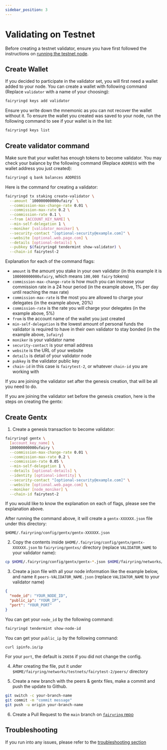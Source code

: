 ```yaml
---
sidebar_position: 3
---
```


# Validating on Testnet

Before creating a testnet validator, ensure you have first followed the instructions on [running the testnet node](./run_testnet_node.md).

## Create Wallet

If you decided to participate in the validator set, you will first need a wallet added to your node.
You can create a wallet with following command (Replace `validator` with a name of your choosing):

```bash
fairyringd keys add validator
```

Ensure you write down the mnemonic as you can not recover the wallet without it.
To ensure the wallet you created was saved to your node, run the following command to see if your wallet is in the list:

```bash
fairyringd keys list
```

## Create validator command

Make sure that your wallet has enough tokens to become validator.
You may check your balance by the following command (Replace `ADDRESS` with the wallet address you just created):

```bash
fairyringd q bank balances ADDRESS
```

Here is the command for creating a validator:

```bash
fairyringd tx staking create-validator \
  --amount `100000000000ufairy` \
  --commission-max-change-rate 0.01 \
  --commission-max-rate 0.2 \
  --commission-rate 0.1 \
  --from [ACCOUNT_KEY_NAME] \
  --min-self-delegation 1 \
  --moniker [validator_moniker] \
  --security-contact "[optional-security@example.com]" \
  --website [optional.web.page.com] \
  --details [optional-details] \
  --pubkey $(fairyringd tendermint show-validator) \
  --chain-id fairytest-2
```

Explanation for each of the command flags:

- `amount` is the amount you stake in your own validator (in this example it is `100000000000ufairy`, which means `100,000 fairy` tokens)
- `commission-max-change-rate` is how much you can increase your commission rate in a 24 hour period (in the example above, 1% per day until reaching the max rate)
- `commission-max-rate` is the most you are allowed to charge your delegates (in the example above, 20%)
- `commission-rate` is the rate you will charge your delegates (in the example above, 5%)
- `from` is the account name of the wallet you just created
- `min-self-delegation` is the lowest amount of personal funds the validator is required to have in their own validator to stay bonded (in the example above, `1ufairy`)
- `moniker` is your validator name
- `security-contact` is your email address
- `website` is the URL of your website
- `details` is detail of your validator node
- `pubkey` is the validator public key
- `chain-id` in this case is `fairytest-2`, or whatever `chain-id` you are working with

If you are joining the validator set after the genesis creation, that will be all you need to do.

If you are joining the validator set before the genesis creation, here is the steps on creating the gentx:

## Create Gentx

1. Create a genesis transaction to become validator:

```bash
fairyringd gentx \
  [account_key_name] \
  100000000000ufairy \
  --commission-max-change-rate 0.01 \
  --commission-max-rate 0.2 \
  --commission-rate 0.05 \
  --min-self-delegation 1 \
  --details [optional-details] \
  --identity [optional-identity] \
  --security-contact "[optional-security@example.com]" \
  --website [optional.web.page.com] \
  --moniker [node_moniker] \
  --chain-id fairytest-2
```

If you would like to know the explanation on each of flags, please see the explanation above.

After running the command above, it will create a `gentx-XXXXXX.json` file under this directory:

`$HOME/.fairyring/config/gentx/gentx-XXXXXX.json`

2. Copy the contents inside `$HOME/.fairyring/config/gentx/gentx-XXXXXX.json` to `fairyring/gentxs/` directory (replace `VALIDATOR_NAME` to your validator name):

```bash
cp $HOME/.fairyring/config/gentx/gentx-*.json $HOME/fairyring/networks/testnets/fairytest-2/gentxs/gentx-VALIDATOR_NAME.json
```

3. Create a json file with all your node information like the example below, and name it `peers-VALIDATOR_NAME.json` (replace `VALIDATOR_NAME` to your validator name)

```json
{
  "node_id": "YOUR_NODE_ID",
  "public_ip": "YOUR_IP",
  "port": "YOUR_PORT"
}
```

You can get your `node_id` by the following command:

```bash
fairyringd tendermint show-node-id
```

You can get your `public_ip` by the following command:

```bash
curl ipinfo.io/ip
```

For your `port`, the default is `26656` if you did not change the config.

4. After creating the file, put it under `$HOME/fairyring/networks/testnets/fairytest-2/peers/` directory

5. Create a new branch with the peers & gentx files, make a commit and push the update to Github.

```bash
git switch -c your-branch-name
git commit -m "commit message"
git push -u origin your-branch-name
```

6. Create a Pull Request to the `main` branch on [`fairyring` repo](https://github.com/Fairblock/fairyring/compare)

## Troubleshooting

If you run into any issues, please refer to the [troubleshooting section](../faqs/troubleshooting_fairyring.md)
